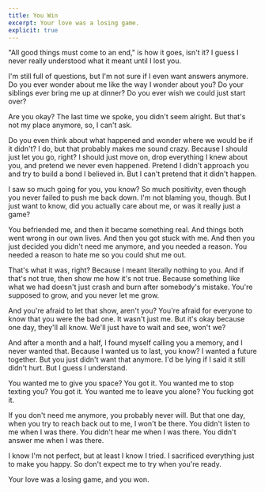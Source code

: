 ```yaml
---
title: You Win
excerpt: Your love was a losing game.
explicit: true
---
```


"All good things must come to an end," is how it goes, isn't it? I guess I never really understood what it meant until I lost you.

I'm still full of questions, but I'm not sure if I even want answers anymore. Do you ever wonder about me like the way I wonder about you? Do your siblings ever bring me up at dinner? Do you ever wish we could just start over?

Are you okay? The last time we spoke, you didn't seem alright. But that's not my place anymore, so, I can't ask.

Do you even think about what happened and wonder where we would be if it didn't? I do, but that probably makes me sound crazy. Because I should just let you go, right? I should just move on, drop everything I knew about you, and pretend we never even happened. Pretend I didn't approach you and try to build a bond I believed in. But I can't pretend that it didn't happen.

I saw so much going for you, you know? So much positivity, even though you never failed to push me back down. I'm not blaming you, though. But I just want to know, did you actually care about me, or was it really just a game?

You befriended me, and then it became something real. And things both went wrong in our own lives. And then you got stuck with me. And then you just decided you didn't need me anymore, and you needed a reason. You needed a reason to hate me so you could shut me out.

That's what it was, right? Because I meant literally nothing to you. And if that's not true, then show me how it's not true. Because something like what we had doesn't just crash and burn after somebody's mistake. You're supposed to grow, and you never let me grow.

And you're afraid to let that show, aren't you? You're afraid for everyone to know that you were the bad one. It wasn't just me. But it's okay because one day, they'll all know. We'll just have to wait and see, won't we?

And after a month and a half, I found myself calling you a memory, and I never wanted that. Because I wanted us to last, you know? I wanted a future together. But you just didn't want that anymore. I'd be lying if I said it still didn't hurt. But I guess I understand.

You wanted me to give you space? You got it. You wanted me to stop texting you? You got it. You wanted me to leave you alone? You fucking got it.

If you don't need me anymore, you probably never will. But that one day, when you try to reach back out to me, I won't be there. You didn't listen to me when I was there. You didn't hear me when I was there. You didn't answer me when I was there.

I know I'm not perfect, but at least I know I tried. I sacrificed everything just to make you happy. So don't expect me to try when you're ready.

Your love was a losing game, and you won.

